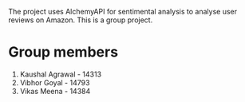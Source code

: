 The project uses AlchemyAPI for sentimental analysis to analyse user reviews on Amazon. This is a group project.

# Group members

 1. Kaushal Agrawal - 14313
 2. Vibhor Goyal - 14793
 3. Vikas Meena - 14384

